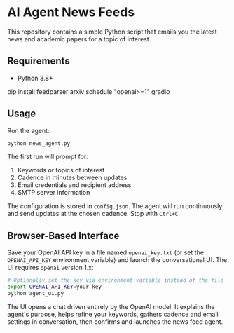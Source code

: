 # AI Agent News Feeds

This repository contains a simple Python script that emails you the latest news and academic papers for a topic of interest.

## Requirements

- Python 3.8+


pip install feedparser arxiv schedule "openai>=1" gradio

## Usage

Run the agent:

```bash
python news_agent.py
```

The first run will prompt for:

1. Keywords or topics of interest
2. Cadence in minutes between updates
3. Email credentials and recipient address
4. SMTP server information

The configuration is stored in `config.json`. The agent will run continuously and send updates at the chosen cadence. Stop with `Ctrl+C`.

## Browser-Based Interface

Save your OpenAI API key in a file named `openai_key.txt` (or set the
`OPENAI_API_KEY` environment variable) and launch the conversational UI.
The UI requires `openai` version 1.x:


```bash
# Optionally set the key via environment variable instead of the file
export OPENAI_API_KEY=your-key
python agent_ui.py
```

The UI opens a chat driven entirely by the OpenAI model. It explains the agent's purpose, helps refine your keywords, gathers cadence and email settings in conversation, then confirms and launches the news feed agent.

